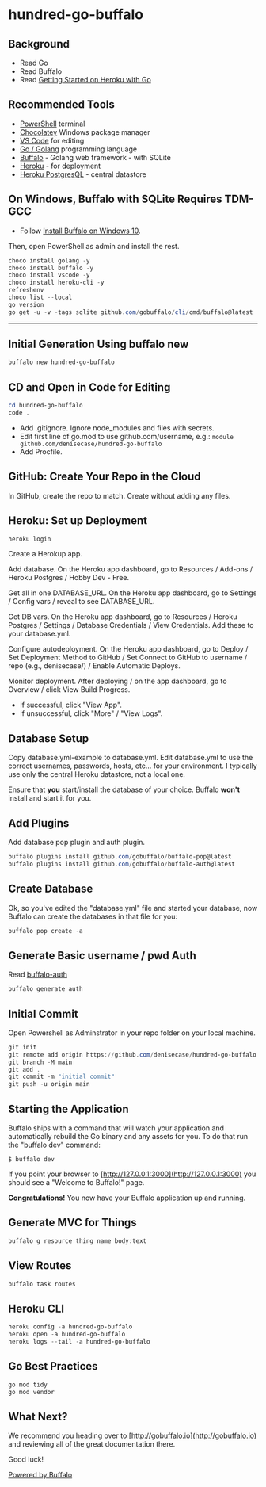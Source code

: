 # hundred-go-buffalo

## Background

- Read Go
- Read Buffalo
- Read [Getting Started on Heroku with Go](https://devcenter.heroku.com/articles/getting-started-with-go)

## Recommended Tools

- [PowerShell](https://microsoft.com/PowerShell) terminal
- [Chocolatey](https://chocolatey.org/) Windows package manager
- [VS Code](https://code.visualstudio.com/) for editing
- [Go / Golang](https://go.dev/) programming language
- [Buffalo](https://gobuffalo.io) - Golang web framework - with SQLite
- [Heroku]() - for deployment
- [Heroku PostgresQL]() - central datastore

## On Windows, Buffalo with SQLite Requires TDM-GCC

- Follow [Install Buffalo on Windows 10](https://blog.gobuffalo.io/install-buffalo-on-windows-10-e08b3aa304a3).

Then, open PowerShell as admin and install the rest. 

```PowerShell
choco install golang -y
choco install buffalo -y
choco install vscode -y
choco install heroku-cli -y
refreshenv
choco list --local
go version
go get -u -v -tags sqlite github.com/gobuffalo/cli/cmd/buffalo@latest
```
--------------

## Initial Generation Using buffalo new

```PowerShell
buffalo new hundred-go-buffalo
```

## CD and Open in Code for Editing

```PowerShell
cd hundred-go-buffalo
code .
```

- Add .gitignore. Ignore node_modules and files with secrets.
- Edit first line of go.mod to use github.com/username, e.g.: `module github.com/denisecase/hundred-go-buffalo`
- Add Procfile. 

## GitHub: Create Your Repo in the Cloud

In GitHub, create the repo to match. Create without adding any files.

## Heroku: Set up Deployment

```PowerShell
heroku login
```

Create a Herokup app. 

Add database. On the Heroku app dashboard, go to Resources / Add-ons / Heroku Postgres / Hobby Dev - Free.

Get all in one DATABASE_URL. On the Heroku app dashboard, go to Settings / Config vars / reveal to see DATABASE_URL.

Get DB vars. On the Heroku app dashboard, go to Resources / Heroku Postgres  / Settings / Database Credentials / View Credentials. Add these to your database.yml.

Configure autodeployment. On the Heroku app dashboard, go to Deploy / Set Deployment Method to GitHub / Set Connect to GitHub to username / repo (e.g., denisecase/) / Enable Automatic Deploys.

Monitor deployment. After deploying / on the app dashboard, go to Overview / click View Build Progress. 

- If successful, click "View App".
- If unsuccessful, click "More" / "View Logs".

## Database Setup

Copy database.yml-example to database.yml. Edit database.yml to use the correct usernames, passwords, hosts, etc... for your environment. I typically use only the central Heroku datastore, not a local one. 

Ensure that **you** start/install the database of your choice. Buffalo **won't** install and start it for you.

## Add Plugins

Add database pop plugin and auth plugin. 

```PowerShell
buffalo plugins install github.com/gobuffalo/buffalo-pop@latest
buffalo plugins install github.com/gobuffalo/buffalo-auth@latest
```

## Create Database

Ok, so you've edited the "database.yml" file and started your database, now Buffalo can create the databases in that file for you:

```PowerShell
buffalo pop create -a
```

## Generate Basic username / pwd Auth

Read [buffalo-auth](https://github.com/gobuffalo/buffalo-auth)

```PowerShell
buffalo generate auth
```

## Initial Commit

Open Powershell as Adminstrator in your repo folder on your local machine. 

```PowerShell
git init
git remote add origin https://github.com/denisecase/hundred-go-buffalo.git
git branch -M main
git add .
git commit -m "initial commit"
git push -u origin main
```

## Starting the Application

Buffalo ships with a command that will watch your application and automatically rebuild the Go binary and any assets for you. To do that run the "buffalo dev" command:

	$ buffalo dev

If you point your browser to [http://127.0.0.1:3000](http://127.0.0.1:3000) you should see a "Welcome to Buffalo!" page.

**Congratulations!** You now have your Buffalo application up and running.

## Generate MVC for Things

```PowerShell
buffalo g resource thing name body:text
```

## View Routes

```PowerShell
buffalo task routes
```

## Heroku CLI

```PowerShell
heroku config -a hundred-go-buffalo
heroku open -a hundred-go-buffalo
heroku logs --tail -a hundred-go-buffalo
```

## Go Best Practices

```PowerShell
go mod tidy
go mod vendor
```

## What Next?

We recommend you heading over to [http://gobuffalo.io](http://gobuffalo.io) and reviewing all of the great documentation there.

Good luck!

[Powered by Buffalo](http://gobuffalo.io)
